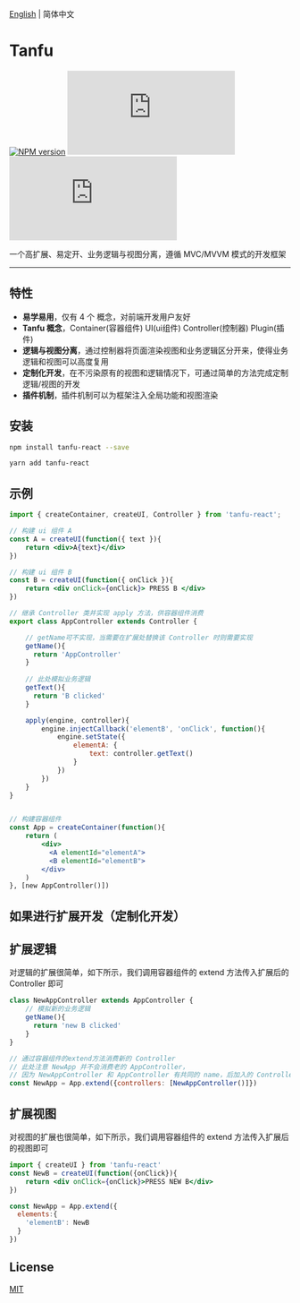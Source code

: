[English](./README.md) | 简体中文

# Tanfu


[![NPM version](https://img.shields.io/npm/v/tanfu-react?label=npm)](https://github.com/Leman-li/tanfu.js)
[![NPM Stars](https://img.shields.io/github/stars/Leman-li/tanfu.js)](https://github.com/Leman-li/tanfu.js)
[![LICENSE](https://img.shields.io/github/license/Leman-li/tanfu.js?logo=MIT)](https://github.com/Leman-li/tanfu.js)

一个高扩展、易定开、业务逻辑与视图分离，遵循 MVC/MVVM 模式的开发框架

---

## 特性

* **易学易用**，仅有 4 个 概念，对前端开发用户友好
* **Tanfu 概念**，Container(容器组件) UI(ui组件) Controller(控制器) Plugin(插件)
* **逻辑与视图分离**，通过控制器将页面渲染视图和业务逻辑区分开来，使得业务逻辑和视图可以高度复用
* **定制化开发**，在不污染原有的视图和逻辑情况下，可通过简单的方法完成定制逻辑/视图的开发
* **插件机制**，插件机制可以为框架注入全局功能和视图渲染

## 安装

```bash
npm install tanfu-react --save
```

```bash
yarn add tanfu-react
```

## 示例

```jsx
import { createContainer, createUI, Controller } from 'tanfu-react';

// 构建 ui 组件 A
const A = createUI(function({ text }){
    return <div>A{text}</div>
})

// 构建 ui 组件 B
const B = createUI(function({ onClick }){
    return <div onClick={onClick}> PRESS B </div>
})

// 继承 Controller 类并实现 apply 方法，供容器组件消费
export class AppController extends Controller {

    // getName可不实现，当需要在扩展处替换该 Controller 时则需要实现
    getName(){
      return 'AppController'
    }
    
    // 此处模拟业务逻辑
    getText(){
      return 'B clicked'
    }

    apply(engine, controller){
        engine.injectCallback('elementB', 'onClick', function(){
            engine.setState({
                elementA: {
                    text: controller.getText()
                }
            })
        })
    }
}


// 构建容器组件
const App = createContainer(function(){
    return (
        <div>
          <A elementId="elementA">
          <B elementId="elementB">
        </div>
    )
}, [new AppController()])

```

## 如果进行扩展开发（定制化开发）

## 扩展逻辑

对逻辑的扩展很简单，如下所示，我们调用容器组件的 extend 方法传入扩展后的 Controller 即可

```jsx
class NewAppController extends AppController {
    // 模拟新的业务逻辑
    getName(){
      return 'new B clicked'
    }
}

// 通过容器组件的extend方法消费新的 Controller
// 此处注意 NewApp 并不会消费老的 AppController， 
// 因为 NewAppController 和 AppController 有共同的 name，后加入的 Controller 会将前面的 Controller 覆盖
const NewApp = App.extend({controllers: [NewAppController()]})
```

## 扩展视图

对视图的扩展也很简单，如下所示，我们调用容器组件的 extend 方法传入扩展后的视图即可

```jsx
import { createUI } from 'tanfu-react'
const NewB = createUI(function({onClick}){
    return <div onClick={onClick}>PRESS NEW B</div>
})

const NewApp = App.extend({
  elements:{
    'elementB': NewB
  }
})
```

## License

[MIT](https://tldrlegal.com/license/mit-license)
